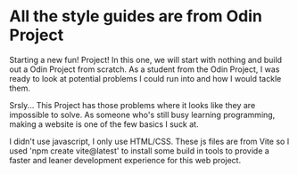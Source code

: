# All the style guides are from Odin Project

Starting a new fun! Project! In this one, we will start with nothing and build out a Odin Project from scratch. As a student from the Odin Project, I was ready to look at potential problems I could run into and how I would tackle them.

Srsly... This Project has those problems where it looks like they are impossible to solve. As someone who's still busy learning programming, making a website is one of the few basics I suck at.

I didn't use javascript, I only use HTML/CSS. These js files are from Vite so I used 'npm create vite@latest' to install some build in tools to provide a faster and leaner development experience for this web project.
